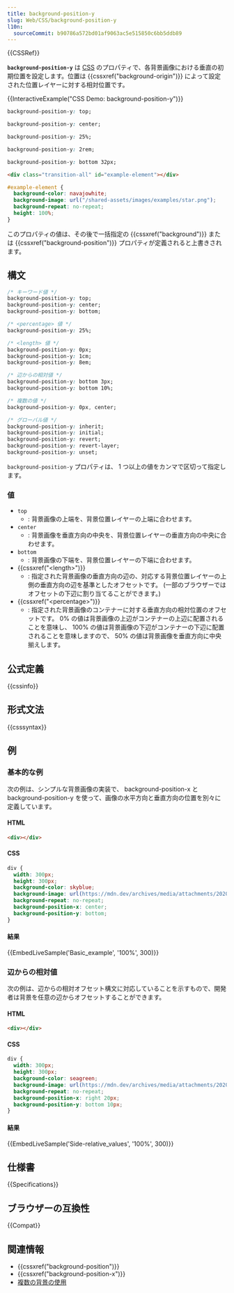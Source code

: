 ```yaml
---
title: background-position-y
slug: Web/CSS/background-position-y
l10n:
  sourceCommit: b90786a572bd01af9063ac5e515850c6bb5ddb89
---
```


{{CSSRef}}

**`background-position-y`** は [CSS](/ja/docs/Web/CSS) のプロパティで、各背景画像における垂直の初期位置を設定します。位置は {{cssxref("background-origin")}} によって設定された位置レイヤーに対する相対位置です。

{{InteractiveExample("CSS Demo: background-position-y")}}

```css interactive-example-choice
background-position-y: top;
```

```css interactive-example-choice
background-position-y: center;
```

```css interactive-example-choice
background-position-y: 25%;
```

```css interactive-example-choice
background-position-y: 2rem;
```

```css interactive-example-choice
background-position-y: bottom 32px;
```

```html interactive-example
<div class="transition-all" id="example-element"></div>
```

```css interactive-example
#example-element {
  background-color: navajowhite;
  background-image: url("/shared-assets/images/examples/star.png");
  background-repeat: no-repeat;
  height: 100%;
}
```

<!-- The source for this interactive example is stored in a GitHub repository. If you'd like to contribute to the interactive examples project, please clone https://github.com/mdn/interactive-examples and send us a pull request. -->

このプロパティの値は、その後で一括指定の {{cssxref("background")}} または {{cssxref("background-position")}} プロパティが定義されると上書きされます。

## 構文

```css
/* キーワード値 */
background-position-y: top;
background-position-y: center;
background-position-y: bottom;

/* <percentage> 値 */
background-position-y: 25%;

/* <length> 値 */
background-position-y: 0px;
background-position-y: 1cm;
background-position-y: 8em;

/* 辺からの相対値 */
background-position-y: bottom 3px;
background-position-y: bottom 10%;

/* 複数の値 */
background-position-y: 0px, center;

/* グローバル値 */
background-position-y: inherit;
background-position-y: initial;
background-position-y: revert;
background-position-y: revert-layer;
background-position-y: unset;
```

`background-position-y` プロパティは、 1 つ以上の値をカンマで区切って指定します。

### 値

- `top`
  - : 背景画像の上端を、背景位置レイヤーの上端に合わせます。
- `center`
  - : 背景画像を垂直方向の中央を、背景位置レイヤーの垂直方向の中央に合わせます。
- `bottom`
  - : 背景画像の下端を、背景位置レイヤーの下端に合わせます。
- {{cssxref("&lt;length&gt;")}}
  - : 指定された背景画像の垂直方向の辺の、対応する背景位置レイヤーの上側の垂直方向の辺を基準としたオフセットです。 (一部のブラウザーではオフセットの下辺に割り当てることができます。)
- {{cssxref("&lt;percentage&gt;")}}
  - : 指定された背景画像のコンテナーに対する垂直方向の相対位置のオフセットです。 0% の値は背景画像の上辺がコンテナーの上辺に配置されることを意味し、 100% の値は背景画像の下辺がコンテナーの下辺に配置されることを意味しますので、 50% の値は背景画像を垂直方向に中央揃えします。

## 公式定義

{{cssinfo}}

## 形式文法

{{csssyntax}}

## 例

### 基本的な例

次の例は、シンプルな背景画像の実装で、 background-position-x と background-position-y を使って、画像の水平方向と垂直方向の位置を別々に定義しています。

#### HTML

```html
<div></div>
```

#### CSS

```css
div {
  width: 300px;
  height: 300px;
  background-color: skyblue;
  background-image: url(https://mdn.dev/archives/media/attachments/2020/07/29/17350/3b4892b7e820122ac6dd7678891d4507/firefox.png);
  background-repeat: no-repeat;
  background-position-x: center;
  background-position-y: bottom;
}
```

#### 結果

{{EmbedLiveSample('Basic_example', '100%', 300)}}

### 辺からの相対値

次の例は、辺からの相対オフセット構文に対応していることを示すもので、開発者は背景を任意の辺からオフセットすることができます。

#### HTML

```html
<div></div>
```

#### CSS

```css
div {
  width: 300px;
  height: 300px;
  background-color: seagreen;
  background-image: url(https://mdn.dev/archives/media/attachments/2020/07/29/17350/3b4892b7e820122ac6dd7678891d4507/firefox.png);
  background-repeat: no-repeat;
  background-position-x: right 20px;
  background-position-y: bottom 10px;
}
```

#### 結果

{{EmbedLiveSample('Side-relative_values', '100%', 300)}}

## 仕様書

{{Specifications}}

## ブラウザーの互換性

{{Compat}}

## 関連情報

- {{cssxref("background-position")}}
- {{cssxref("background-position-x")}}
- [複数の背景の使用](/ja/docs/Web/CSS/CSS_backgrounds_and_borders/Using_multiple_backgrounds)
